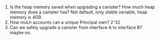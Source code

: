1. Is the heap memory saved when upgrading a canister? How much heap memory does a canister has?
Not default, only stable variable, heap memory is 4GB
2. How much accounts can a unique Principal own?
2^32
3. Can we safely upgrade a canister from interface A to interface B?
maybe no.
